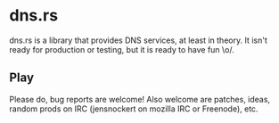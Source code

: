 # dns.rs #

dns.rs is a library that provides DNS services, at least in theory. It isn't ready for production or testing, but it is ready to have fun \o/.

## Play ##

Please do, bug reports are welcome! Also welcome are patches, ideas, random prods on IRC (jensnockert on mozilla IRC or Freenode), etc.